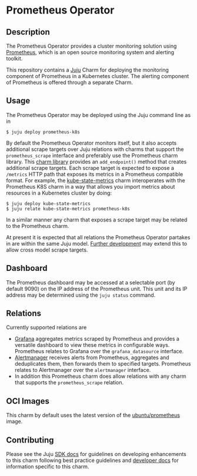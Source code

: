 # Prometheus Operator

## Description

The Prometheus Operator provides a cluster monitoring solution using
[Prometheus](https://prometheus.io), which is an open source
monitoring system and alerting toolkit.

This repository contains a [Juju](https://jaas.ai/) Charm for
deploying the monitoring component of Prometheus in a Kubernetes
cluster. The alerting component of Prometheus is offered through a
separate Charm.


## Usage

The Prometheus Operator may be deployed using the Juju command line as
in

    $ juju deploy prometheus-k8s

By default the Prometheus Operator monitors itself, but it also
accepts additional scrape targets over Juju relations with charms that
support the `prometheus_scrape` interface and preferably use the
Prometheus charm library. This [charm library](lib/charms/prometheus_k8s/v1/prometheus.py)
provides an `add_endpoint()` method that creates additional scrape
targets. Each scrape target is expected to expose a `/metrics` HTTP
path that exposes its metrics in a Prometheus compatible format. For
example, the
[kube-state-metrics](https://charmhub.io/kube-state-metrics) charm
interoperates with the Prometheus K8S charm in a way that allows you
import metrics about resources in a Kubernetes cluster by doing:

    $ juju deploy kube-state-metrics
    $ juju relate kube-state-metrics prometheus-k8s

In a similar manner any charm that exposes a scrape target may be
related to the Prometheus charm.

At present it is expected that all relations the Prometheus Operator
partakes in are within the same Juju model.
[Further development](https://github.com/canonical/prometheus-operator/issues/58)
may extend this to allow cross model scrape targets.

## Dashboard

The Prometheus dashboard may be accessed at a selectable port (by
default 9090) on the IP address of the Prometheus unit. This unit and
its IP address may be determined using the `juju status` command.

## Relations

Currently supported relations are

- [Grafana](https://github.com/canonical/grafana-operator) aggregates
  metrics scraped by Prometheus and provides a versatile dashboard to
  view these metrics in configurable ways. Prometheus relates to
  Grafana over the `grafana_datasource` interface.
- [Alertmanager](https://github.com/canonical/alertmanager-operator)
  receives alerts from Prometheus, aggregates and deduplicates them,
  then forwards them to specified targets. Prometheus relates to
  Alertmanager over the `alertmanager` interface.
- In addition this Prometheus charm does allow relations with any
  charm that supports the `prometheus_scrape` relation.

## OCI Images

This charm by default uses the latest version of the
[ubuntu/prometheus](https://hub.docker.com/r/ubuntu/prometheus) image.

## Contributing

Please see the Juju [SDK docs](https://juju.is/docs/sdk) for
guidelines on developing enhancements to this charm following best
practice guidelines and [developer docs](CONTRIBUTING.md) for
information specific to this charm.
